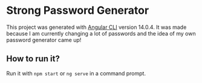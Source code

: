 # Strong Password Generator

This project was generated with [Angular CLI](https://github.com/angular/angular-cli) version 14.0.4.
It was made because I am currently changing a lot of passwords and the idea of my own password generator came up!
## How to run it?

Run it with `npm start` or `ng serve` in a command prompt.

